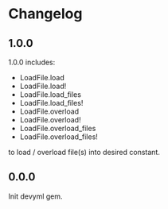 # Changelog

## 1.0.0

1.0.0 includes:

- LoadFile.load
- LoadFile.load!
- LoadFile.load_files
- LoadFile.load_files!
- LoadFile.overload
- LoadFile.overload!
- LoadFile.overload_files
- LoadFile.overload_files!

to load / overload file(s) into desired constant.

## 0.0.0

Init devyml gem.
